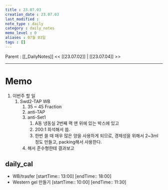 ```yaml
---
title : 23.07.03
creation_date : 23.07.03
last_modified :
note_type : daily
category : daily_notes
memo_level : 0
aliases : 07월 03일
tags : []
---
```

Parent : [[_DailyNotes]]
<< [[23.07.02]] | [[23.07.04]] >>

---
# Memo

1.  이번주 할 일
	1. Swd2-TAP WB
		1. 35 ~ 45 Fraction
		2. anti-TAP
		3. anti-Set1
			1. A동 냉동실 2번째 랙 맨 위에 있는 박스에 있고
			2. 200:1 희석해서 씀.
			3. 한번 쓸 때 매우 많은 양을 사용하게 되므로, 경제성을 위해서 2~3ml 정도 만들고, packing해서 사용한다.
		4. 해서 준수형한테 결과보고

## daily_cal
-  WB/trasfer [startTime:: 13:00]  [endTime:: 18:00]
-  Western gel 만들기 [startTime:: 10:00]  [endTime:: 11:30]
